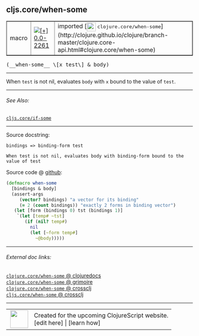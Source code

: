 ## cljs.core/when-some



 <table border="1">
<tr>
<td>macro</td>
<td><a href="https://github.com/cljsinfo/cljs-api-docs/tree/0.0-2261"><img valign="middle" alt="[+] 0.0-2261" title="Added in 0.0-2261" src="https://img.shields.io/badge/+-0.0--2261-lightgrey.svg"></a> </td>
<td>
imported [<img height="24px" valign="middle" src="http://i.imgur.com/1GjPKvB.png"> <samp>clojure.core/when-some</samp>](http://clojure.github.io/clojure/branch-master/clojure.core-api.html#clojure.core/when-some)
</td>
</tr>
</table>


 <samp>
(__when-some__ \[x test\] & body)<br>
</samp>

---

When `test` is not nil, evaluates `body` with `x` bound to the value of `test`.



---


###### See Also:

[`cljs.core/if-some`](../cljs.core/if-some.md)<br>

---


Source docstring:

```
bindings => binding-form test

When test is not nil, evaluates body with binding-form bound to the
value of test
```


Source code @ [github](https://github.com/clojure/clojure/blob/clojure-1.7.0/src/clj/clojure/core.clj#L1782-L1797):

```clj
(defmacro when-some
  [bindings & body]
  (assert-args
     (vector? bindings) "a vector for its binding"
     (= 2 (count bindings)) "exactly 2 forms in binding vector")
   (let [form (bindings 0) tst (bindings 1)]
    `(let [temp# ~tst]
       (if (nil? temp#)
         nil
         (let [~form temp#]
           ~@body)))))
```

<!--
Repo - tag - source tree - lines:

 <pre>
clojure @ clojure-1.7.0
└── src
    └── clj
        └── clojure
            └── <ins>[core.clj:1782-1797](https://github.com/clojure/clojure/blob/clojure-1.7.0/src/clj/clojure/core.clj#L1782-L1797)</ins>
</pre>

-->

---



###### External doc links:

[`clojure.core/when-some` @ clojuredocs](http://clojuredocs.org/clojure.core/when-some)<br>
[`clojure.core/when-some` @ grimoire](http://conj.io/store/v1/org.clojure/clojure/1.7.0-beta3/clj/clojure.core/when-some/)<br>
[`clojure.core/when-some` @ crossclj](http://crossclj.info/fun/clojure.core/when-some.html)<br>
[`cljs.core/when-some` @ crossclj](http://crossclj.info/fun/cljs.core/when-some.html)<br>

---

 <table>
<tr><td>
<img valign="middle" align="right" width="48px" src="http://i.imgur.com/Hi20huC.png">
</td><td>
Created for the upcoming ClojureScript website.<br>
[edit here] | [learn how]
</td></tr></table>

[edit here]:https://github.com/cljsinfo/cljs-api-docs/blob/master/cljsdoc/cljs.core/when-some.cljsdoc
[learn how]:https://github.com/cljsinfo/cljs-api-docs/wiki/cljsdoc-files

<!--

This information was too distracting to show to readers, but I'll leave it
commented here since it is helpful to:

- pretty-print the data used to generate this document
- and show how to retrieve that data



The API data for this symbol:

```clj
{:description "When `test` is not nil, evaluates `body` with `x` bound to the value of `test`.",
 :ns "cljs.core",
 :name "when-some",
 :signature ["[[x test] & body]"],
 :history [["+" "0.0-2261"]],
 :type "macro",
 :related ["cljs.core/if-some"],
 :full-name-encode "cljs.core/when-some",
 :source {:code "(defmacro when-some\n  [bindings & body]\n  (assert-args\n     (vector? bindings) \"a vector for its binding\"\n     (= 2 (count bindings)) \"exactly 2 forms in binding vector\")\n   (let [form (bindings 0) tst (bindings 1)]\n    `(let [temp# ~tst]\n       (if (nil? temp#)\n         nil\n         (let [~form temp#]\n           ~@body)))))",
          :title "Source code",
          :repo "clojure",
          :tag "clojure-1.7.0",
          :filename "src/clj/clojure/core.clj",
          :lines [1782 1797]},
 :full-name "cljs.core/when-some",
 :clj-symbol "clojure.core/when-some",
 :docstring "bindings => binding-form test\n\nWhen test is not nil, evaluates body with binding-form bound to the\nvalue of test"}

```

Retrieve the API data for this symbol:

```clj
;; from Clojure REPL
(require '[clojure.edn :as edn])
(-> (slurp "https://raw.githubusercontent.com/cljsinfo/cljs-api-docs/catalog/cljs-api.edn")
    (edn/read-string)
    (get-in [:symbols "cljs.core/when-some"]))
```

-->
